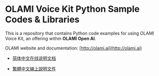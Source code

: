 # OLAMI Voice Kit Python Sample Codes & Libraries

This is a repository that contains Python code examples for using OLAMI Voice Kit, an offering within **OLAMI Open AI**. 

OLAMI website and documentation: [http://olami.ai](http://olami.ai)

- [简体中文在线说明文档](https://cn.olami.ai/wiki/)

- [繁體中文線上說明文件](https://tw.olami.ai/wiki/)
